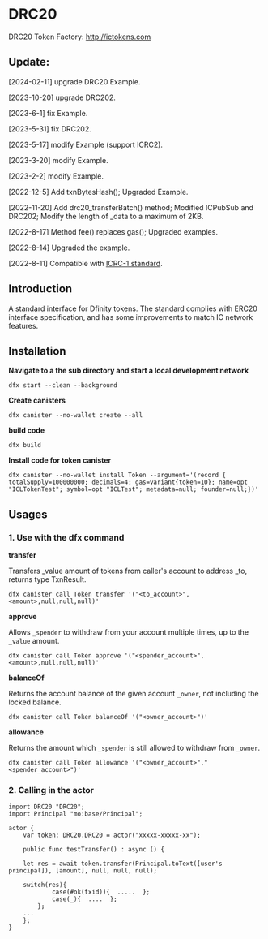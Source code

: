 # DRC20

DRC20 Token Factory: http://ictokens.com  

## Update:

[2024-02-11] upgrade DRC20 Example. 

[2023-10-20] upgrade DRC202.  

[2023-6-1] fix Example.  

[2023-5-31] fix DRC202.  

[2023-5-17] modify Example (support ICRC2).  

[2023-3-20] modify Example.  

[2023-2-2] modify Example.  

[2022-12-5] Add txnBytesHash(); Upgraded Example.  

[2022-11-20] Add drc20_transferBatch() method; Modified ICPubSub and DRC202; Modify the length of _data to a maximum of 2KB.  

[2022-8-17] Method fee() replaces gas(); Upgraded examples.

[2022-8-14] Upgraded the example.

[2022-8-11] Compatible with [ICRC-1 standard](https://github.com/dfinity/ICRC-1).

## Introduction

A standard interface for Dfinity tokens. The standard complies with [ERC20](https://github.com/ethereum/EIPs/blob/master/EIPS/eip-20.md) interface specification, and has some improvements to match IC network features.

## Installation

**Navigate to a the sub directory and start a local development network**

````
dfx start --clean --background
````

**Create canisters**

````
dfx canister --no-wallet create --all 
````

**build code**

````
dfx build
````

**Install code for token canister**

````
dfx canister --no-wallet install Token --argument='(record { totalSupply=100000000; decimals=4; gas=variant{token=10}; name=opt "ICLTokenTest"; symbol=opt "ICLTest"; metadata=null; founder=null;})'
````

## Usages

### 1. Use with the dfx command

**transfer**

Transfers _value amount of tokens from caller's account to address _to, returns type TxnResult.

````
dfx canister call Token transfer '("<to_account>",<amount>,null,null,null)'
````

**approve**

Allows `_spender` to withdraw from your account multiple times, up to the `_value` amount.

````
dfx canister call Token approve '("<spender_account>",<amount>,null,null,null)'
````

**balanceOf**

Returns the account balance of the given account `_owner`, not including the locked balance.

````
dfx canister call Token balanceOf '("<owner_account>")'
````

**allowance**

Returns the amount which `_spender` is still allowed to withdraw from `_owner`.

````
dfx canister call Token allowance '("<owner_account>","<spender_account>")'
````



### 2. Calling in the actor

````
import DRC20 "DRC20";
import Principal "mo:base/Principal";

actor {
    var token: DRC20.DRC20 = actor("xxxxx-xxxxx-xx");

    public func testTransfer() : async () {

	let res = await token.transfer(Principal.toText([user's principal]), [amount], null, null, null);

	switch(res){
            case(#ok(txid)){  .....  };
            case(_){  ....  };
        };
	...
    };
}
````



   


